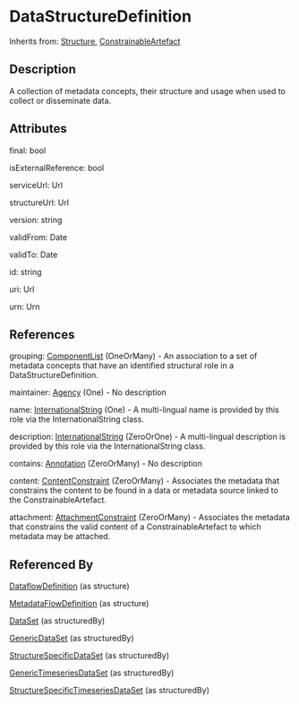 
# DataStructureDefinition

Inherits from: [Structure](../Base/Structure.md), [ConstrainableArtefact](../Constraints/ConstrainableArtefact.md)



## Description

A collection of metadata concepts, their structure and usage when used to collect or disseminate data.


## Attributes

final: bool

isExternalReference: bool

serviceUrl: Url

structureUrl: Url

version: string

validFrom: Date

validTo: Date

id: string

uri: Url

urn: Urn



## References

grouping: [ComponentList](../Base/ComponentList.md) (OneOrMany) - An association to a set of metadata concepts that have an identified structural role in a DataStructureDefinition.

maintainer: [Agency](../OrganisationSchemes/Agency.md) (One) - No description

name: [InternationalString](../Base/InternationalString.md) (One) - A multi-lingual name is provided by this role via the InternationalString class.

description: [InternationalString](../Base/InternationalString.md) (ZeroOrOne) - A multi-lingual description is provided by this role via the InternationalString class.

contains: [Annotation](../Base/Annotation.md) (ZeroOrMany) - No description

content: [ContentConstraint](../Constraints/ContentConstraint.md) (ZeroOrMany) - Associates the metadata that constrains the content to be found in a data or metadata source linked to the ConstrainableArtefact.

attachment: [AttachmentConstraint](../Constraints/AttachmentConstraint.md) (ZeroOrMany) - Associates the metadata that constrains the valid content of a ConstrainableArtefact to which metadata may be attached.



## Referenced By

[DataflowDefinition](DataflowDefinition.md) (as structure)

[MetadataFlowDefinition](../MetadataStructureDefinitions/MetadataFlowDefinition.md) (as structure)

[DataSet](DataSet.md) (as structuredBy)

[GenericDataSet](GenericDataSet.md) (as structuredBy)

[StructureSpecificDataSet](StructureSpecificDataSet.md) (as structuredBy)

[GenericTimeseriesDataSet](GenericTimeseriesDataSet.md) (as structuredBy)

[StructureSpecificTimeseriesDataSet](StructureSpecificTimeseriesDataSet.md) (as structuredBy)


